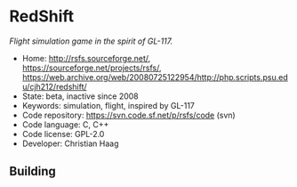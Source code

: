 # RedShift

_Flight simulation game in the spirit of GL-117._

- Home: http://rsfs.sourceforge.net/, https://sourceforge.net/projects/rsfs/, https://web.archive.org/web/20080725122954/http://php.scripts.psu.edu/cjh212/redshift/
- State: beta, inactive since 2008
- Keywords: simulation, flight, inspired by GL-117
- Code repository: https://svn.code.sf.net/p/rsfs/code (svn)
- Code language: C, C++
- Code license: GPL-2.0
- Developer: Christian Haag

## Building
